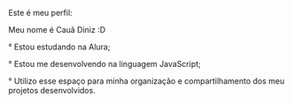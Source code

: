 Este é meu perfil:

Meu nome é Cauã Diniz :D

° Estou estudando na Alura;

° Estou me desenvolvendo na linguagem JavaScript;

° Utilizo esse espaço para minha organização e compartilhamento dos meu projetos desenvolvidos.

